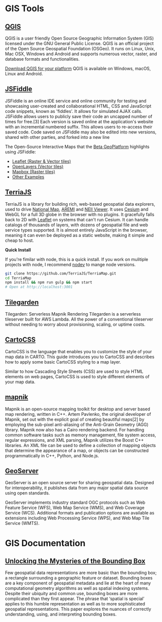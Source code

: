 # GIS Tools

## [QGIS](https://qgis.org/en/site/about/index.html)
QGIS is a user friendly Open Source Geographic Information System (GIS) licensed under the GNU General Public License. QGIS is an official project of the Open Source Geospatial Foundation (OSGeo). It runs on Linux, Unix, Mac OSX, Windows and Android and supports numerous vector, raster, and database formats and functionalities.

[Download QGIS for your platform](https://qgis.org/en/site/forusers/download.html)
QGIS is available on Windows, macOS, Linux and Android.

## [JSFiddle](https://jsfiddle.net/)
JSFiddle is an online IDE service and online community for testing and showcasing user-created and collaborational HTML, CSS and JavaScript code snippets, known as 'fiddles'. It allows for simulated AJAX calls.
JSFiddle allows users to publicly save their code an uncapped number of times for free.[3] Each version is saved online at the application's website with an incremental numbered suffix. This allows users to re-access their saved code. Code saved on JSFiddle may also be edited into new versions, shared with other parties, and forked into a new line

The Open-Source Interactive Maps that the [Beta GeoPlatform](https://beta.geoplatform.gov/apps-demos) highlights using JSFiddle:
* [Leaflet (Raster & Vector tiles)](https://jsfiddle.net/user/fgdc_gp_demos/fiddles/)
* [OpenLayers (Vector tiles)](https://jsfiddle.net/user/fgdc_gp_demos/fiddles/)
* [Mapbox (Raster tiles)](https://jsfiddle.net/user/fgdc_gp_demos/fiddles/)
* [Other Examples](https://jsfiddle.net/user/fgdc_gp_demos/fiddles/)


## [TerriaJS](https://github.com/TerriaJS/TerriaJS)

TerriaJS is a library for building rich, web-based geospatial data explorers, used to drive [National Map](http://nationalmap.gov.au), [AREMI](http://nationalmap.gov.au/renewables) and [NEII Viewer](http://neii.gov.au/viewer/).  It uses [Cesium](https://cesiumjs.org) and WebGL for a full 3D globe in the browser with no plugins.  It gracefully falls back to 2D with [Leaflet](http://leafletjs.com/) on systems that can't run Cesium. It can handle catalogs of thousands of layers, with dozens of geospatial file and web service types supported. It is almost entirely JavaScript in the browser, meaning it can even be deployed as a static website, making it simple and cheap to host.

**Quick Install**

If you're fimilar with node, this is a quick install. If you work on mulitiple projects with node, I recommend [nodev](https://github.com/nodenv/nodenv) to mange node versions.

```sh
git clone https://github.com/TerriaJS/TerriaMap.git
cd TerriaMap
npm install && npm run gulp && npm start
# Open at http://localhost:3001
```

## [Tilegarden](https://azavea.github.io/tilegarden/)
Tilegarden: Serverless Mapnik Rendering
Tilegarden is a serverless tileserver built for AWS Lambda. All the power of a conventional tileserver without needing to worry about provisioning, scaling, or uptime costs.

## [CartoCSS](https://carto.com/help/tutorials/getting-started-with-cartocss/)
CartoCSS is the language that enables you to customize the style of your map data in CARTO. This guide introduces you to CartoCSS and describes how to apply some basic CartoCSS styling to a map layer.

Similar to how Cascading Style Sheets (CSS) are used to style HTML elements on web pages, CartoCSS is used to style different elements of your map data.

## [mapnik](https://mapnik.org/)
Mapnik is an open-source mapping toolkit for desktop and server based map rendering, written in C++. Artem Pavlenko, the original developer of Mapnik, set out with the explicit goal of creating beautiful maps[2] by employing the sub-pixel anti-aliasing of the Anti-Grain Geometry (AGG) library. Mapnik now also has a Cairo rendering backend. For handling common software tasks such as memory management, file system access, regular expressions, and XML parsing, Mapnik utilizes the Boost C++ libraries. An XML file can be used to define a collection of mapping objects that determine the appearance of a map, or objects can be constructed programmatically in C++, Python, and Node.js.

## [GeoServer](http://geoserver.org/)
GeoServer is an open source server for sharing geospatial data.
Designed for interoperability, it publishes data from any major spatial data source using open standards.

GeoServer implements industry standard OGC protocols such as Web Feature Service (WFS), Web Map Service (WMS), and Web Coverage Service (WCS). Additional formats and publication options are available as extensions including Web Processing Service (WPS), and Web Map Tile Service (WMTS).


# GIS Documentation

## [Unlocking the Mysteries of the Bounding Box](https://archive.ph/20120721210709/http://purl.oclc.org/coordinates/a2.htm)

Few geospatial data representations are more basic than the bounding box; a rectangle surrounding a geographic feature or dataset. Bounding boxes are a key component of geospatial metadata and lie at the heart of many computational geometry algorithms as well as spatial indexing systems. Despite their ubiquity and common use, bounding boxes are more complicated than they first appear. The phrase that ‘spatial is special’ applies to this humble representation as well as to more sophisticated geospatial representations. This paper explores the nuances of correctly understanding, using, and interpreting bounding boxes.
